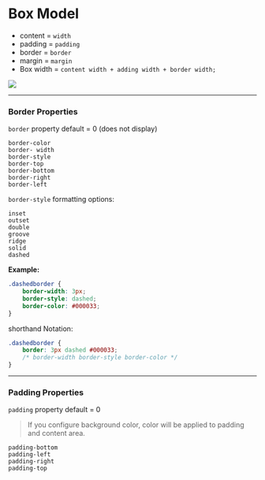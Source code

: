 # Box Model

- content = `width`
- padding = `padding`
- border = `border`
- margin = `margin`
- Box width = `content width + adding width + border width;`

![](http://www.w3schools.com/css/box-model.gif)
 

---



### Border Properties

`border` property default = 0 (does not display)
    
    border-color
    border- width
    border-style
    border-top
    border-bottom
    border-right
    border-left
    
`border-style` formatting options:

    inset
    outset
    double
    groove
    ridge
    solid
    dashed

**Example:**
```css
.dashedborder {
    border-width: 3px;
    border-style: dashed;
    border-color: #000033;
}
```
shorthand Notation:

```css
.dashedborder {
    border: 3px dashed #000033;
    /* border-width border-style border-color */
}
```
---

### Padding Properties

`padding` property default = 0 

>If you configure background color, color will be applied to padding and content area. 

    padding-bottom
    padding-left
    padding-right
    padding-top

